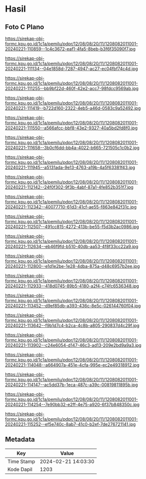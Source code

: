 # Hasil

## Foto C Plano

https://sirekap-obj-formc.kpu.go.id/1c1a/pemilu/pdpr/12/08/08/20/11/1208082011001-20240221-110859--1c4c3672-eaf1-4fa5-8beb-b3f6f35090f7.jpg

https://sirekap-obj-formc.kpu.go.id/1c1a/pemilu/pdpr/12/08/08/20/11/1208082011001-20240221-111134--04e1858d-7287-4947-ac27-ec04fbf74c4d.jpg

https://sirekap-obj-formc.kpu.go.id/1c1a/pemilu/pdpr/12/08/08/20/11/1208082011001-20240221-111255--bb9bf22d-460f-42e2-acc7-98fdcc9569ab.jpg

https://sirekap-obj-formc.kpu.go.id/1c1a/pemilu/pdpr/12/08/08/20/11/1208082011001-20240221-111419--b722d160-2322-4eb5-a46d-0583c9a52492.jpg

https://sirekap-obj-formc.kpu.go.id/1c1a/pemilu/pdpr/12/08/08/20/11/1208082011001-20240221-111550--a566afcc-bbf8-43e2-9327-40a5bd2fd8f0.jpg

https://sirekap-obj-formc.kpu.go.id/1c1a/pemilu/pdpr/12/08/08/20/11/1208082011001-20240221-111658--3b0cf6dd-bb4a-4022-b665-721505c1c0b2.jpg

https://sirekap-obj-formc.kpu.go.id/1c1a/pemilu/pdpr/12/08/08/20/11/1208082011001-20240221-111945--a5131ada-9e13-4763-a19b-4a5f63381f43.jpg

https://sirekap-obj-formc.kpu.go.id/1c1a/pemilu/pdpr/12/08/08/20/11/1208082011001-20240221-112142--24f0f302-9f3b-4abf-87a1-4fe852b351f7.jpg

https://sirekap-obj-formc.kpu.go.id/1c1a/pemilu/pdpr/12/08/08/20/11/1208082011001-20240221-112342--40077710-61d3-41cf-ae55-f863e842f31c.jpg

https://sirekap-obj-formc.kpu.go.id/1c1a/pemilu/pdpr/12/08/08/20/11/1208082011001-20240221-112507--491cc815-4272-413b-be55-f5d3b2ac0986.jpg

https://sirekap-obj-formc.kpu.go.id/1c1a/pemilu/pdpr/12/08/08/20/11/1208082011001-20240221-112634--eb46f9fd-b510-40db-aa53-4f8f33cc22a9.jpg

https://sirekap-obj-formc.kpu.go.id/1c1a/pemilu/pdpr/12/08/08/20/11/1208082011001-20240221-112800--e1d1e2be-1e28-4dba-875a-d48c6957b2ee.jpg

https://sirekap-obj-formc.kpu.go.id/1c1a/pemilu/pdpr/12/08/08/20/11/1208082011001-20240221-112933--418d0745-89b5-4180-a2f4-c74fc6536348.jpg

https://sirekap-obj-formc.kpu.go.id/1c1a/pemilu/pdpr/12/08/08/20/11/1208082011001-20240221-113452--d9ef85db-a393-436c-8e5c-026144760f04.jpg

https://sirekap-obj-formc.kpu.go.id/1c1a/pemilu/pdpr/12/08/08/20/11/1208082011001-20240221-113642--f9b1d7c4-b2ca-4c8b-a805-290837d4c29f.jpg

https://sirekap-obj-formc.kpu.go.id/1c1a/pemilu/pdpr/12/08/08/20/11/1208082011001-20240221-113902--c24e6054-d147-46c3-ad13-209e2bd9a9a3.jpg

https://sirekap-obj-formc.kpu.go.id/1c1a/pemilu/pdpr/12/08/08/20/11/1208082011001-20240221-114048--a664907a-451e-4cfa-995e-ec2e49318912.jpg

https://sirekap-obj-formc.kpu.go.id/1c1a/pemilu/pdpr/12/08/08/20/11/1208082011001-20240221-114147--ac5dd37b-1eca-487c-a39c-00819811895b.jpg

https://sirekap-obj-formc.kpu.go.id/1c1a/pemilu/pdpr/12/08/08/20/11/1208082011001-20240221-114254--7e90bb32-e2ff-4e75-a920-6f37b848350c.jpg

https://sirekap-obj-formc.kpu.go.id/1c1a/pemilu/pdpr/12/08/08/20/11/1208082011001-20240221-115252--ef5e740c-8ab7-41c0-b2ef-7de276721141.jpg


## Metadata

| Key        | Value               |
| ---------- | ------------------- |
| Time Stamp | 2024-02-21 14:03:30 |
| Kode Dapil | 1203                |




